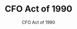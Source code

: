 ---
layout: resources-landing
title: "CFO Act of 1990"
subtitle: "CFO Act of 1990"
external_link: https://www.congress.gov/101/statute/STATUTE-104/STATUTE-104-Pg2838.pdf
filters: financial-reporting cfoc legislation congress 1991
fiscal_year: 1991
---